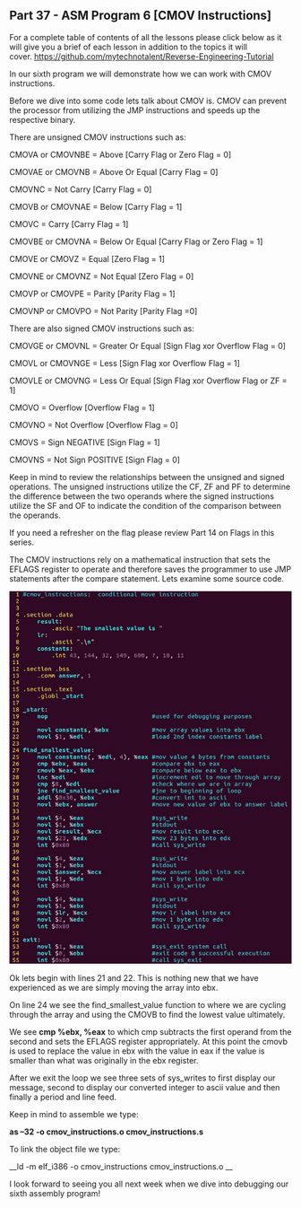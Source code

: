 ## Part 37 - ASM Program 6 \[CMOV Instructions\]

For a complete table of contents of all the lessons please click below as it will give you a brief of each lesson in addition to the topics it will cover.&nbsp;https://github.com/mytechnotalent/Reverse-Engineering-Tutorial

In our sixth program we will demonstrate how we can work with CMOV instructions.

Before we dive into some code lets talk about CMOV is. CMOV can prevent the processor from utilizing the JMP instructions and speeds up the respective binary.

There are unsigned CMOV instructions such as:

CMOVA or CMOVNBE = Above \[Carry Flag or Zero Flag = 0\]

CMOVAE or CMOVNB = Above Or Equal \[Carry Flag = 0\]

CMOVNC = Not Carry \[Carry Flag = 0\]

CMOVB or CMOVNAE = Below \[Carry Flag = 1\]

CMOVC = Carry \[Carry Flag = 1\]

CMOVBE or CMOVNA = Below Or Equal \[Carry Flag or Zero Flag = 1\]

CMOVE or CMOVZ = Equal \[Zero Flag = 1\]

CMOVNE or CMOVNZ = Not Equal \[Zero Flag = 0\]

CMOVP or CMOVPE = Parity \[Parity Flag = 1\]

CMOVNP or CMOVPO = Not Parity \[Parity Flag =0\]

There are also signed CMOV instructions such as:

CMOVGE or CMOVNL = Greater Or Equal \[Sign Flag xor Overflow Flag = 0\]

CMOVL or CMOVNGE = Less \[Sign Flag xor Overflow Flag = 1\]

CMOVLE or CMOVNG = Less Or Equal \[Sign Flag xor Overflow Flag or ZF = 1\]

CMOVO = Overflow \[Overflow Flag = 1\]

CMOVNO = Not Overflow \[Overflow Flag = 0\]

CMOVS = Sign NEGATIVE \[Sign Flag = 1\]

CMOVNS = Not Sign POSITIVE \[Sign Flag = 0\]

Keep in mind to review the relationships between the unsigned and signed operations. The unsigned instructions utilize the CF, ZF and PF to determine the difference between the two operands where the signed instructions utilize the SF and OF to indicate the condition of the comparison between the operands.

If you need a refresher on the flag please review Part 14 on Flags in this series.

The CMOV instructions rely on a mathematical instruction that sets the EFLAGS register to operate and therefore saves the programmer to use JMP statements after the compare statement. Lets examine some source code.

<div class="slate-resizable-image-embed slate-image-embed__resize-full-width"><img src="/imgs/1520240921769.jpg"/></div>

Ok lets begin with lines 21 and 22. This is nothing new that we have experienced as we are simply moving the array into ebx.

On line 24 we see the find\_smallest\_value function to where we are cycling through the array and using the CMOVB to find the lowest value ultimately.

We see __cmp %ebx, %eax__ to which cmp subtracts the first operand from the second and sets the EFLAGS register appropriately. At this point the cmovb is used to replace the value in ebx with the value in eax if the value is smaller than what was originally in the ebx register.

After we exit the loop we see three sets of sys\_writes to first display our message, second to display our converted integer to ascii value and then finally a period and line feed.

Keep in mind to assemble we type:

__as –32 -o cmov\_instructions.o cmov\_instructions.s__

To link the object file we type:

__ld -m elf\_i386 -o cmov\_instructions cmov\_instructions.o __

I look forward to seeing you all next week when we dive into debugging our sixth assembly program!